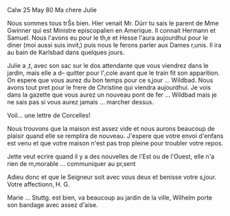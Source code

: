  Calw 25 May 80
Ma chere Julie

Nous sommes tous trŠs bien. Hier venait Mr. Dürr tu sais le parent de Mme Gwinner qui est Ministre episcopalien en Amerique. Il connait Hermann et Samuel. Nous l'avons eu pour le th‚e et Hesse l'aura aujourdhui pour le diner (moi aussi suis invit‚) puis nous le ferons parler aux Dames r‚unis. Il ira au bain de Karlsbad dans quelques jours.

Julie a ‚t‚ avec son sac sur le dos attendante que vous viendrez dans le jardin, mais elle a d– quitter pour l'‚cole avant que le train fit son apparition. On espere que vous aurez du bon temps pour ce s‚jour … Wildbad. 
Nous avons tout pret pour le frere de Christine qui viendra aujourdhui. Je vois dans la gazette que vous aurez un nouveau pont de fer … Wildbad mais je ne sais pas si vous aurez jamais … marcher dessus.

Voil… une lettre de Corcelles!

Nous trouvons que la maison est assez vide et nous aurons beaucoup de plaisir quand elle se remplira de nouveau. J'espere que votre envoi d'enfans est venu et que votre maison n'est pas trop pleine pour troubler votre repos.

Jette veut ecrire quand il y a des nouvelles de l'Est ou de l'Ouest, elle n'a rien de m‚morable … communiquer au pr‚sent

Adieu donc et que le Seigneur soit avec vous deux et benisse votre s‚jour. 
 Votre affectionn‚
 H. G.

Marie … Stuttg. est bien, va beaucoup au jardin de la ville, Wilhelm porte son bandage avec assez d'aise.
